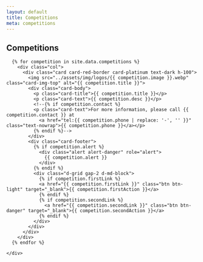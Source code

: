```yaml
---
layout: default
title: Competitions
meta: competitions
---
```

<section class="diamond-bg6">
  <div class="container">
    <h1 class="display-1 shadow-text lh-1">Competitions</h1>
    <!--<img src="../assets/img/competition-banner.png" class="img-fluid pb-5">-->
    <div class="row row-cols-1 row-cols-xl-2 row-cols-xxl-3 g-4">

      {% for competition in site.data.competitions %}
        <div class="col">
          <div class="card card-red-border card-platinum text-dark h-100">
            <img src="../assets/img/logos/{{ competition.image }}.webp" class="card-img-top" alt="{{ competition.title }}">
            <div class="card-body">
              <p class="card-title">{{ competition.title }}</p>
              <p class="card-text">{{ competition.desc }}</p>
              <!--{% if competition.contact %}
              <p class="card-text">For more information, please call {{ competition.contact }} at 
                <a href="tel:{{ competition.phone | replace: '-', '' }}" class="text-nowrap">{{ competition.phone }}</a></p>
              {% endif %}-->
            </div>
            <div class="card-footer">
              {% if competition.alert %}
                <div class="alert alert-danger" role="alert">
                  {{ competition.alert }}
                </div>
              {% endif %}
              <div class="d-grid gap-2 d-md-block">
                {% if competition.firstLink %}
                <a href="{{ competition.firstLink }}" class="btn btn-light" target="_blank">{{ competition.firstAction }}</a>
                {% endif %}
                {% if competition.secondLink %}
                  <a href="{{ competition.secondLink }}" class="btn btn-danger" target="_blank">{{ competition.secondAction }}</a>
                {% endif %}
              </div>
            </div>
          </div>
        </div>
      {% endfor %}

    </div>

  </div>
</section>

